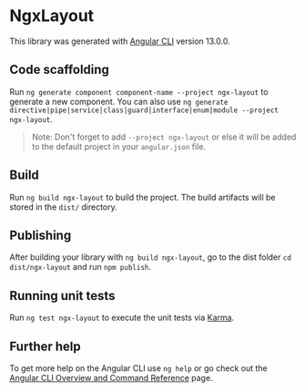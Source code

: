 # NgxLayout

This library was generated with [Angular CLI](https://github.com/angular/angular-cli) version 13.0.0.

## Code scaffolding

Run `ng generate component component-name --project ngx-layout` to generate a new component. You can also use `ng generate directive|pipe|service|class|guard|interface|enum|module --project ngx-layout`.
> Note: Don't forget to add `--project ngx-layout` or else it will be added to the default project in your `angular.json` file. 

## Build

Run `ng build ngx-layout` to build the project. The build artifacts will be stored in the `dist/` directory.

## Publishing

After building your library with `ng build ngx-layout`, go to the dist folder `cd dist/ngx-layout` and run `npm publish`.

## Running unit tests

Run `ng test ngx-layout` to execute the unit tests via [Karma](https://karma-runner.github.io).

## Further help

To get more help on the Angular CLI use `ng help` or go check out the [Angular CLI Overview and Command Reference](https://angular.io/cli) page.
